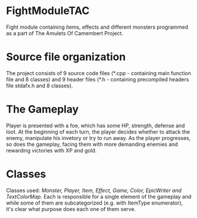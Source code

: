 # FightModuleTAC
Fight module containing items, effects and different monsters programmed as a part of The Amulets Of Camembert Project.

# Source file organization 
The project consists of 9 source code files (\*.cpp - containing main function file and 8 classes) and 9 header files (\*.h - containing precompiled headers file stdafx.h and 8 classes).

# The Gameplay
Player is presented with a foe, which has some HP, strength, defense and loot. At the beginning of each turn, the player decides whether to attack the enemy, manipulate his invetory or try to run away. As the player progresses, so does the gameplay, facing them with more demanding enemies and rewarding victories with XP and gold.

# Classes
Classes used:
*Monster, Player, Item, Effect, Game, Color, EpicWriter and TextColorMap*.
Each is responsible for a single element of the gameplay and while some of them are subcategorized (e.g. with ItemType enumerator), it's clear what purpose does each one of them serve.
